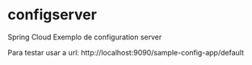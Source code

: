 # configserver
Spring Cloud Exemplo de configuration server 

Para testar usar a url:  http://localhost:9090/sample-config-app/default


